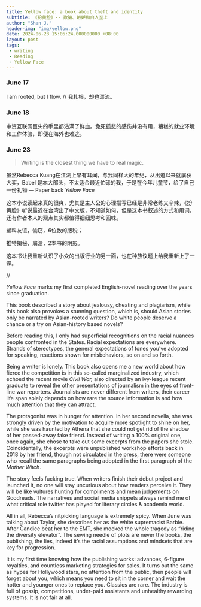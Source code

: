 ```yaml
---
title: Yellow face: a book about theft and identity 
subtitle: 《扮黄脸》-- 欺骗、嫉妒和白人至上
author: "Shan J."
header-img: "img/yellow.png"
date: 2024-06-23 15:06:24.000000000 +08:00
layout: post
tags:
 - writing
 - Reading
 - Yellow Face
---
```


### June 17

I am rooted, but I flow. // 我扎根，却也漂流。

### June 18

中资互联网巨头的手里都沾满了鲜血。兔死狐悲的感伤并没有用，糟糕的就业环境和工作体验，即便在海外也难逃。

### June 23

> Writing is the closest thing we have to real magic.

虽然Rebecca Kuang在江湖上早有耳闻，与我同样大的年纪，从出道以来就屡获大奖，Babel 是本大部头，不太适合最近忙碌的我，于是在今年儿童节，给了自己一份礼物 — Paper back *Yellow Face*

这本小说读起来真的很爽，尤其是主人公的心理描写已经是非常老练又辛辣，《扮黄脸》听说最近在台湾出了中文版，不知道如何，但是这本书叙述的方式和用词，还有作者本人的观点其实都值得细细思考和回味。

塑料友谊，偷窃，6位数的版税；

推特揭秘，崩溃，2本书的阴影。

这本书让我重新认识了小众的出版行业的另一面，也在种族议题上给我重新上了一课。

//

*Yellow Face* marks my first completed English-novel reading over the years since graduation.

This book described a story about jealousy, cheating and plagiarism, while this book also provokes a stunning question, which is, should Asian stories only be narrated by Asian-rooted writers? Do white people deserve a chance or a try on Asian-history based novels?

Before reading this, I only had superficial recognitions on the racial nuances people confronted in the States. Racial expectations are everywhere. Strands of stereotypes, the general expectations of tones you’ve adopted for speaking, reactions shown for misbehaviors, so on and so forth.

Being a writer is lonely. This book also opens me a new world about how fierce the competition is in this so-called marginalized industry, which echoed the recent movie *Civil War,* also directed by an ivy-league recent graduate to reveal the other presentations of journalism in the eyes of front-line war reporters. Journalists are never different from writers, their career life span solely depends on how rare the source information is and how much attention that they can attract.

The protagonist was in hunger for attention. In her second novella, she was strongly driven by the motivation to acquire more spotlight to shine on her, while she was haunted by Athena that she could not get rid of the shadow of her passed-away fake friend. Instead of writing a 100% original one, once again, she chose to take out some excerpts from the papers she stole. Coincidentally, the excerpts were unpublished workshop efforts back in 2018 by her friend, though not circulated in the press, there were someone who recall the same paragraphs being adopted in the first paragraph of the *Mother Witch*.

The story feels fucking true. When writers finish their debut project and launched it, no one will stay uncurious about how readers perceive it. They will be like vultures hunting for compliments and mean judgements on Goodreads. The narratives and social media snippets always remind me of what critical role twitter has played for literary circles & academia world.

All in all, Rebecca’s nitpicking language is extremely spicy. When June was talking about Taylor, she describes her as the white supremacist Barbie. After Candice beat her to the EMT, she mocked the whole tragedy as “riding the diversity elevator”.  The sewing needle of plots are never the books, the publishing, the lies, indeed it’s the racial assumptions and mindsets that are key for progression.

It is my first time knowing how the publishing works: advances, 6-figure royalties, and countless marketing strategies for sales. It turns out the same as hypes for Hollywood stars, no attention from the public, then people will forget about you, which means you need to sit in the corner and wait the hotter and younger ones to replace you. Classics are rare. The industry is full of gossip, competitions, under-paid assistants and unhealthy rewarding systems. It is not fair at all.
